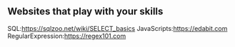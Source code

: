 ## Websites that play with your skills
SQL:https://sqlzoo.net/wiki/SELECT_basics
JavaScripts:https://edabit.com
RegularExpression:https://regex101.com
